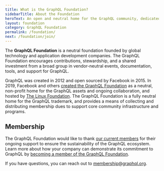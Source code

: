 ```yaml
---
title: What is the GraphQL Foundation?
sidebarTitle: About the Foundation
heroText: An open and neutral home for the GraphQL community, dedicated to promoting widespread adoption and accelerating development of the surrounding ecosystem
layout: foundation
category: GraphQL Foundation
permalink: /foundation/
next: /foundation/join/
---
```


The **GraphQL Foundation** is a neutral foundation founded by global technology and application development companies. The GraphQL Foundation encourages contributions, stewardship, and a shared investment from a broad group in vendor-neutral events, documentation, tools, and support for GraphQL.

GraphQL was created in 2012 and open sourced by Facebook in 2015. In 2019, Facebook and others [created the GraphQL Foundation](https://foundation.graphql.org/news/2019/03/12/the-graphql-foundation-announces-collaboration-with-the-joint-development-foundation-to-drive-open-source-and-open-standards/) as a neutral, non-profit home for the GraphQL assets and ongoing collaboration, and hosted by [The Linux Foundation](https://linuxfoundation.org). The GraphQL Foundation is a fully neutral home for the GraphQL trademark, and provides a means of collecting and distributing membership dues to support core community infrastructure and programs.

## Membership

The GraphQL Foundation would like to thank [our current members](/foundation/members/) for their ongoing support to ensure the sustainability of the GraphQL ecosystem. Learn more about how your company can demonstrate its commitment to GraphQL by [becoming a member of the GraphQL Foundation](https://graphql.org/foundation/join).


If you have questions, you can reach out to [membership@graphql.org](mailto:membership@graphql.org).


